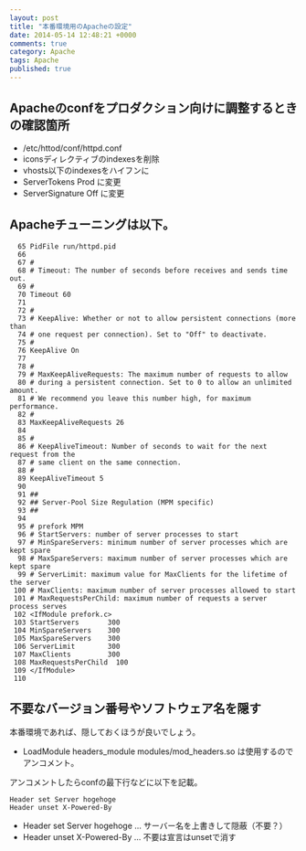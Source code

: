 ```yaml
---
layout: post
title: "本番環境用のApacheの設定"
date: 2014-05-14 12:48:21 +0000
comments: true
category: Apache
tags: Apache
published: true
---
```


## Apacheのconfをプロダクション向けに調整するときの確認箇所

+ /etc/httod/conf/httpd.conf
+ iconsディレクティブのindexesを削除
+ vhosts以下のindexesをハイフンに
+ ServerTokens Prod に変更
+ ServerSignature Off  に変更

## Apacheチューニングは以下。

```
  65 PidFile run/httpd.pid  
  66   
  67 #  
  68 # Timeout: The number of seconds before receives and sends time out.  
  69 #  
  70 Timeout 60
  71   
  72 #  
  73 # KeepAlive: Whether or not to allow persistent connections (more than
  74 # one request per connection). Set to "Off" to deactivate.  
  75 #  
  76 KeepAlive On
  77 
  78 #
  79 # MaxKeepAliveRequests: The maximum number of requests to allow
  80 # during a persistent connection. Set to 0 to allow an unlimited amount.
  81 # We recommend you leave this number high, for maximum performance.
  82 #
  83 MaxKeepAliveRequests 26
  84 
  85 #
  86 # KeepAliveTimeout: Number of seconds to wait for the next request from the
  87 # same client on the same connection.
  88 #
  89 KeepAliveTimeout 5
  90 
  91 ##
  92 ## Server-Pool Size Regulation (MPM specific)
  93 ## 
  94 
  95 # prefork MPM
  96 # StartServers: number of server processes to start
  97 # MinSpareServers: minimum number of server processes which are kept spare
  98 # MaxSpareServers: maximum number of server processes which are kept spare
  99 # ServerLimit: maximum value for MaxClients for the lifetime of the server
 100 # MaxClients: maximum number of server processes allowed to start
 101 # MaxRequestsPerChild: maximum number of requests a server process serves
 102 <IfModule prefork.c>
 103 StartServers       300
 104 MinSpareServers    300
 105 MaxSpareServers    300
 106 ServerLimit        300
 107 MaxClients         300
 108 MaxRequestsPerChild  100
 109 </IfModule>
 110 
```

## 不要なバージョン番号やソフトウェア名を隠す
本番環境であれば、隠しておくほうが良いでしょう。

+ LoadModule headers_module modules/mod_headers.so は使用するのでアンコメント。

アンコメントしたらconfの最下行などに以下を記載。

```
Header set Server hogehoge
Header unset X-Powered-By
```

+ Header set Server hogehoge … サーバー名を上書きして隠蔽（不要？）
+ Header unset X-Powered-By … 不要は宣言はunsetで消す

